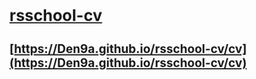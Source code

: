 # [rsschool-cv](https://Den9a.github.io/rsschool-cv/cv)
## [https://Den9a.github.io/rsschool-cv/cv](https://Den9a.github.io/rsschool-cv/cv)
